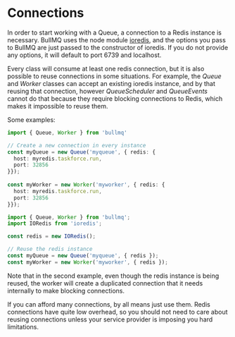 # Connections

In order to start working with a Queue, a connection to a Redis instance is necessary. BullMQ uses the node module [ioredis](https://github.com/luin/ioredis), and the options you pass to BullMQ are just passed to the constructor of ioredis. If you do not provide any options, it will default to port 6739 and localhost. 

Every class will consume at least one redis connection, but it is also possible to reuse connections in some situations. For example, the _Queue_ and _Worker_ classes can accept an existing ioredis instance, and by that reusing that connection, however _QueueScheduler_ and _QueueEvents_ cannot do that because they require blocking connections to Redis, which makes it impossible to reuse them.

Some examples:

```typescript
import { Queue, Worker } from 'bullmq'

// Create a new connection in every instance
const myQueue = new Queue('myqueue', { redis: {
  host: myredis.taskforce.run,
  port: 32856
}});
  
const myWorker = new Worker('myworker', { redis: {
  host: myredis.taskforce.run,
  port: 32856
}});
```

```typescript
import { Queue, Worker } from 'bullmq';
import IORedis from 'ioredis';

const redis = new IORedis();

// Reuse the redis instance
const myQueue = new Queue('myqueue', { redis });
const myWorker = new Worker('myworker', { redis });
```

Note that in the second example, even though the redis instance is being reused, the worker will create a duplicated connection that it needs internally to make blocking connections.

If you can afford many connections, by all means just use them. Redis connections have quite low overhead, so you should not need to care about reusing connections unless your service provider is imposing you hard limitations.

